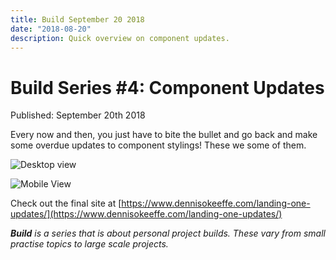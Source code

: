 ```yaml
---
title: Build September 20 2018
date: "2018-08-20"
description: Quick overview on component updates.
---
```


# Build Series #4: Component Updates

Published: September 20th 2018

Every now and then, you just have to bite the bullet and go back and make some overdue updates to component stylings! These we some of them.

![Desktop view](https://res.cloudinary.com/gitgoodclub/image/upload/v1537426551/smejfsq50zdjz4npnyts.png "Desktop view")

![Mobile View](https://res.cloudinary.com/gitgoodclub/image/upload/v1537426551/uwic72toegc0rqvkrwfw.png "Mobile view")

Check out the final site at [https://www.dennisokeeffe.com/landing-one-updates/](https://www.dennisokeeffe.com/landing-one-updates/)

_**Build** is a series that is about personal project builds. These vary from small practise topics to large scale projects._
